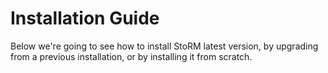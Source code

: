 # Installation Guide

Below we're going to see how to install StoRM latest version, by upgrading from a previous installation, or by installing it from scratch.

